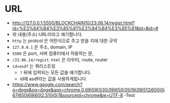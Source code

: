 # URL

- http://127.0.0.1:5500/BLOCKCHAIN10/23.06.14/regist.html?id=%E3%84%B4%E3%85%81%E3%84%B4%E3%85%81&id=&id=#
- 위 내용(주소) URL이라고 얘기합니다.
- `http` 는 protcol 은 어떤식으로 주고 받을 지에 대한 규약
- `127.0.0.1` 은 주소, domain, IP
- `5500` 은 port, 서버 컴퓨터에서 허용하는 문,
- `/23.06.14/regist.html` 은 라우터, route, router
- `id=asdf` 는 쿼리스트링
  - `?` 뒤에 입력되는 모든 값을 얘기합니다.
  - id에 asdf라는 값을 사용하게됩니다
- https://www.google.com/search?q=doge&oq=doge&aqs=chrome.0.69i59l3j35i39i650j35i19i39i512i650j0i67i650j69i60l2.510j0j7&sourceid=chrome&ie=UTF-8
  -Test
